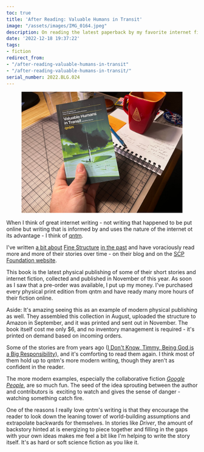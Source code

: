 ```yaml
---
toc: true
title: 'After Reading: Valuable Humans in Transit'
image: "/assets/images/IMG_0164.jpeg"
description: On reading the latest paperback by my favorite internet fiction writer.
date: '2022-12-18 19:37:22'
tags:
- fiction
redirect_from:
- "/after-reading-valuable-humans-in-transit"
- "/after-reading-valuable-humans-in-transit/"
serial_number: 2022.BLG.024
---
```

<figure class="kg-card kg-image-card"><img src="/assets/images/IMG_0164.jpeg" /></figure>

When I think of great internet writing - not writing that happened to be put online but writing that is informed by and uses the nature of the internet ot its advantage - I think of [qntm](https://qntm.org).

I've written [a bit about](/on-reading-fine-structure/) [Fine Structure](/on-reading-fine-structure/) [in the past](/on-reading-fine-structure/) and have voraciously read more and more of their stories over time - on their blog and on the [SCP Foundation website](https://scp-wiki.wikidot.com/scp-3008).

This book is the latest physical publishing of some of their short stories and internet fiction, collected and published in November of this year. As soon as I saw that a pre-order was available, I put up my money. I've purchased every physical print edition from qntm and have ready many more hours of their fiction online.

Aside: It's amazing seeing this as an example of modern physical publishing as well. They assembled this collection in August, uploaded the structure to Amazon in September, and it was printed and sent out in November. The book itself cost me only $6, and no inventory management is required - it's printed on demand based on incoming orders.

Some of the stories are from years ago ([I Don't Know, Timmy, Being God is a Big Responsibility](https://qntm.org/responsibility)), and it's comforting to read them again. I think most of them hold up to qntm's more modern writing, though they aren't as confident in the reader.

The more modern examples, especially the collaborative fiction _[Google People](https://qntm.org/person)_, are so much fun. The seed of the idea sprouting between the author and contributors is &nbsp;exciting to watch and gives the sense of danger - watching something catch fire.

One of the reasons I really love qntm's writing is that they encourage the reader to look down the leaning tower of world-building assumptions and extrapolate backwards for themselves. In stories like _Driver_, the amount of backstory hinted at is energizing to piece together and filling in the gaps with your own ideas makes me feel a bit like I'm helping to write the story itself. It's as hard or soft science fiction as you like it.

